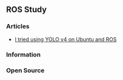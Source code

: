 ## ROS Study




### Articles
- [I tried using YOLO v4 on Ubuntu and ROS](https://linuxtut.com/en/8a742876bdc1538e2311/)



### Information



### Open Source



